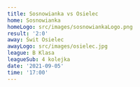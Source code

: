 ```yaml
---
title: Sosnowianka vs Osielec
home: Sosnowianka
homeLogo: src/images/sosnowiankaLogo.png
result: '2:0'
away: Świt Osielec
awayLogo: src/images/osielec.jpg
league: B Klasa
leagueSub: 4 kolejka
date: '2021-09-05'
time: '17:00'
---
```

